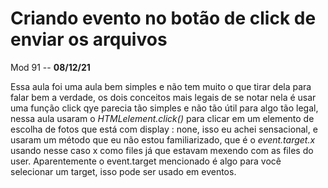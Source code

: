 # Criando evento no botão de click de enviar os arquivos

Mod 91 -- **08/12/21**

Essa aula foi uma aula bem simples e não tem muito o que tirar dela para falar bem a verdade, os dois conceitos mais legais de se notar nela é usar uma função click qye parecia tão simples e não tão útil para algo tão legal, nessa aula usaram o *HTMLelement.click()* para clicar em um elemento de escolha de fotos que está com display : none, isso eu achei sensacional, e  usaram um método que eu não estou familiarizado, que é o *event.target.x* usando nesse caso x como files já que estavam mexendo com as files do user. Aparentemente o event.target mencionado é algo para você selecionar um target, isso pode ser usado em eventos.
